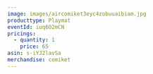 ```yaml
---
image: images/aircomiket3eyc4zobuuaibiam.jpg
producttype: Playmat
eventId: iuq6O2mCN
pricings:
  - quantity: 1
    price: 65
asin: s-iYJ2lavSa
merchandise: comiket
---
```

